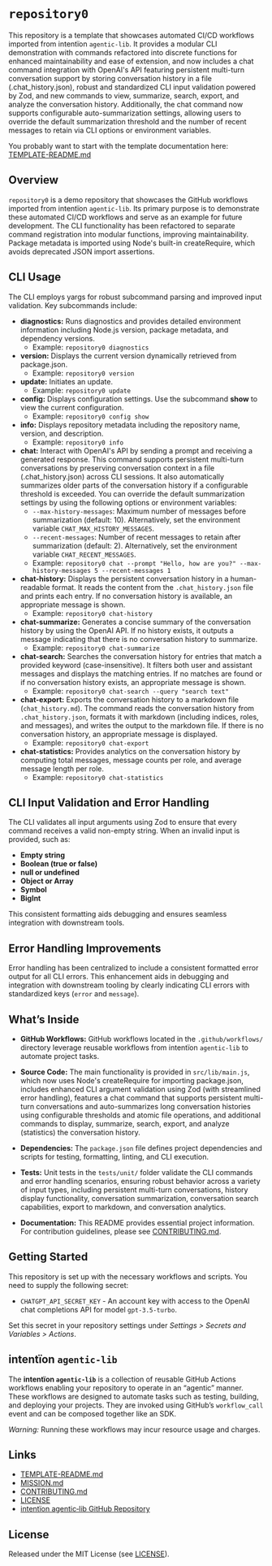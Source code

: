 # `repository0`

This repository is a template that showcases automated CI/CD workflows imported from intentïon `agentic‑lib`. It provides a modular CLI demonstration with commands refactored into discrete functions for enhanced maintainability and ease of extension, and now includes a chat command integration with OpenAI's API featuring persistent multi-turn conversation support by storing conversation history in a file (.chat_history.json), robust and standardized CLI input validation powered by Zod, and new commands to view, summarize, search, export, and analyze the conversation history. Additionally, the chat command now supports configurable auto-summarization settings, allowing users to override the default summarization threshold and the number of recent messages to retain via CLI options or environment variables.

You probably want to start with the template documentation here: [TEMPLATE-README.md](https://github.com/xn-intenton-z2a/agentic-lib/blob/main/TEMPLATE-README.md)

## Overview

`repository0` is a demo repository that showcases the GitHub workflows imported from intentïon `agentic‑lib`. Its primary purpose is to demonstrate these automated CI/CD workflows and serve as an example for future development. The CLI functionality has been refactored to separate command registration into modular functions, improving maintainability. Package metadata is imported using Node's built-in createRequire, which avoids deprecated JSON import assertions.

## CLI Usage

The CLI employs yargs for robust subcommand parsing and improved input validation. Key subcommands include:

- **diagnostics:** Runs diagnostics and provides detailed environment information including Node.js version, package metadata, and dependency versions.
  - Example: `repository0 diagnostics`
- **version:** Displays the current version dynamically retrieved from package.json.
  - Example: `repository0 version`
- **update:** Initiates an update.
  - Example: `repository0 update`
- **config:** Displays configuration settings. Use the subcommand **show** to view the current configuration.
  - Example: `repository0 config show`
- **info:** Displays repository metadata including the repository name, version, and description.
  - Example: `repository0 info`
- **chat:** Interact with OpenAI's API by sending a prompt and receiving a generated response. This command supports persistent multi-turn conversations by preserving conversation context in a file (.chat_history.json) across CLI sessions. It also automatically summarizes older parts of the conversation history if a configurable threshold is exceeded. You can override the default summarization settings by using the following options or environment variables:
  - `--max-history-messages`: Maximum number of messages before summarization (default: 10). Alternatively, set the environment variable `CHAT_MAX_HISTORY_MESSAGES`.
  - `--recent-messages`: Number of recent messages to retain after summarization (default: 2). Alternatively, set the environment variable `CHAT_RECENT_MESSAGES`.
  - Example: `repository0 chat --prompt "Hello, how are you?" --max-history-messages 5 --recent-messages 1`
- **chat-history:** Displays the persistent conversation history in a human-readable format. It reads the content from the `.chat_history.json` file and prints each entry. If no conversation history is available, an appropriate message is shown.
  - Example: `repository0 chat-history`
- **chat-summarize:** Generates a concise summary of the conversation history by using the OpenAI API. If no history exists, it outputs a message indicating that there is no conversation history to summarize.
  - Example: `repository0 chat-summarize`
- **chat-search:** Searches the conversation history for entries that match a provided keyword (case-insensitive). It filters both user and assistant messages and displays the matching entries. If no matches are found or if no conversation history exists, an appropriate message is shown.
  - Example: `repository0 chat-search --query "search text"`
- **chat-export:** Exports the conversation history to a markdown file (`chat_history.md`). The command reads the conversation history from `.chat_history.json`, formats it with markdown (including indices, roles, and messages), and writes the output to the markdown file. If there is no conversation history, an appropriate message is displayed.
  - Example: `repository0 chat-export`
- **chat-statistics:** Provides analytics on the conversation history by computing total messages, message counts per role, and average message length per role.
  - Example: `repository0 chat-statistics`

## CLI Input Validation and Error Handling

The CLI validates all input arguments using Zod to ensure that every command receives a valid non-empty string. When an invalid input is provided, such as:

- **Empty string**
- **Boolean (true or false)**
- **null or undefined**
- **Object or Array**
- **Symbol**
- **BigInt**

This consistent formatting aids debugging and ensures seamless integration with downstream tools.

## Error Handling Improvements

Error handling has been centralized to include a consistent formatted error output for all CLI errors. This enhancement aids in debugging and integration with downstream tooling by clearly indicating CLI errors with standardized keys (`error` and `message`).

## What’s Inside

- **GitHub Workflows:**
  GitHub workflows located in the `.github/workflows/` directory leverage reusable workflows from intentïon `agentic‑lib` to automate project tasks.

- **Source Code:**
  The main functionality is provided in `src/lib/main.js`, which now uses Node's createRequire for importing package.json, includes enhanced CLI argument validation using Zod (with streamlined error handling), features a chat command that supports persistent multi-turn conversations and auto-summarizes long conversation histories using configurable thresholds and atomic file operations, and additional commands to display, summarize, search, export, and analyze (statistics) the conversation history.

- **Dependencies:**
  The `package.json` file defines project dependencies and scripts for testing, formatting, linting, and CLI execution.

- **Tests:**
  Unit tests in the `tests/unit/` folder validate the CLI commands and error handling scenarios, ensuring robust behavior across a variety of input types, including persistent multi-turn conversations, history display functionality, conversation summarization, conversation search capabilities, export to markdown, and conversation analytics.

- **Documentation:**
  This README provides essential project information. For contribution guidelines, please see [CONTRIBUTING.md](./CONTRIBUTING.md).

## Getting Started

This repository is set up with the necessary workflows and scripts. You need to supply the following secret:
- `CHATGPT_API_SECRET_KEY` - An account key with access to the OpenAI chat completions API for model `gpt-3.5-turbo`.

Set this secret in your repository settings under *Settings > Secrets and Variables > Actions*.

## intentïon `agentic‑lib`

The **intentïon `agentic‑lib`** is a collection of reusable GitHub Actions workflows enabling your repository to operate in an “agentic” manner. These workflows are designed to automate tasks such as testing, building, and deploying your projects. They are invoked using GitHub’s `workflow_call` event and can be composed together like an SDK.

*Warning:* Running these workflows may incur resource usage and charges.

## Links

- [TEMPLATE-README.md](https://github.com/xn-intenton-z2a/agentic-lib/blob/main/TEMPLATE-README.md)
- [MISSION.md](./MISSION.md)
- [CONTRIBUTING.md](./CONTRIBUTING.md)
- [LICENSE](./LICENSE)
- [intentïon agentic‑lib GitHub Repository](https://github.com/xn-intenton-z2a/agentic-lib)

## License

Released under the MIT License (see [LICENSE](./LICENSE)).
